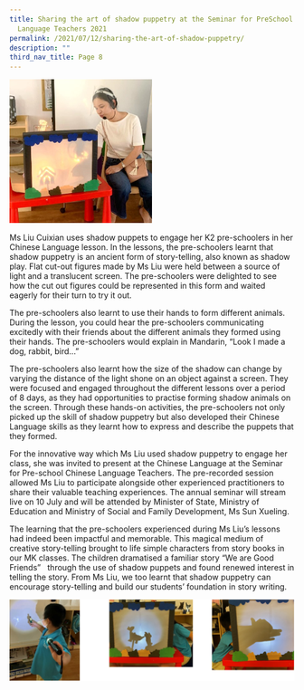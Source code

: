 ```yaml
---
title: Sharing the art of shadow puppetry at the Seminar for PreSchool Chinese
  Language Teachers 2021
permalink: /2021/07/12/sharing-the-art-of-shadow-puppetry/
description: ""
third_nav_title: Page 8
---
```

<img src="/images/Pupptry-4-1.jpg" style="width:50%">
<p>Ms Liu Cuixian uses shadow puppets to engage her K2 pre-schoolers in her Chinese Language lesson. In the lessons, the pre-schoolers learnt that shadow puppetry is an ancient form of story-telling, also known as shadow play. Flat cut-out figures made by Ms Liu were held between a source of light and a translucent screen. The pre-schoolers were delighted to see how the cut out figures could be represented in this form and waited eagerly for their turn to try it out.</p>
<p>The pre-schoolers also learnt to use their hands to form different animals. During the lesson, you could hear the pre-schoolers communicating excitedly with their friends about the different animals they formed using their hands. The pre-schoolers would explain in Mandarin, “Look I made a dog, rabbit, bird...”</p>
<p>The pre-schoolers also learnt how the size of the shadow can change by varying the distance of the light shone on an object against a screen. They were focused and engaged throughout the different lessons over a period of 8 days, as they had opportunities to practise forming shadow animals on the screen. Through these hands-on activities, the pre-schoolers not only picked up the skill of shadow puppetry but also developed their Chinese Language skills as they learnt how to express and describe the puppets that they formed.</p>
<p>For the innovative way which Ms Liu used shadow puppetry to engage her class, she was invited to present at the Chinese Language at the Seminar for Pre-school Chinese Language Teachers. The pre-recorded session allowed Ms Liu to participate alongside other experienced practitioners to share their valuable teaching experiences. The annual seminar will stream live on 10 July and will be attended by Minister of State, Ministry of Education and Ministry of Social and Family Development, Ms Sun Xueling.</p>
<p>The learning that the pre-schoolers experienced during Ms Liu’s lessons had indeed been impactful and memorable. This magical medium of creative story-telling brought to life simple characters from story books in our MK classes. The children dramatised a familiar story “We are Good Friends”&nbsp;&nbsp; through the use of shadow puppets and found renewed interest in telling the story. From Ms Liu, we too learnt that shadow puppetry can encourage story-telling and build our students’ foundation in story writing.</p>
<img src="/images/shadow1.png">